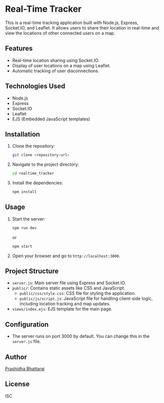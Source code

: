 # Real-Time Tracker

This is a real-time tracking application built with Node.js, Express, Socket.IO, and Leaflet. It allows users to share their location in real-time and view the locations of other connected users on a map.

## Features

-   Real-time location sharing using Socket.IO.
-   Display of user locations on a map using Leaflet.
-   Automatic tracking of user disconnections.

## Technologies Used

-   Node.js
-   Express
-   Socket.IO
-   Leaflet
-   EJS (Embedded JavaScript templates)

## Installation

1.  Clone the repository:

    ```bash
    git clone <repository-url>
    ```

2.  Navigate to the project directory:

    ```bash
    cd realtime_tracker
    ```

3.  Install the dependencies:

    ```bash
    npm install
    ```

## Usage

1.  Start the server:

    ```bash
    npm run dev
    ```

    or

    ```bash
    npm start
    ```

2.  Open your browser and go to `http://localhost:3000`.

## Project Structure

-   `server.js`: Main server file using Express and Socket.IO.
-   `public/`: Contains static assets like CSS and JavaScript.
    -   `public/css/style.css`: CSS file for styling the application.
    -   `public/js/script.js`: JavaScript file for handling client-side logic, including location tracking and map updates.
-   `views/index.ejs`: EJS template for the main page.

## Configuration

-   The server runs on port 3000 by default. You can change this in the `server.js` file.

## Author

[Prashidha Bhattarai](https://github.com/your-github-username)

## License

ISC
